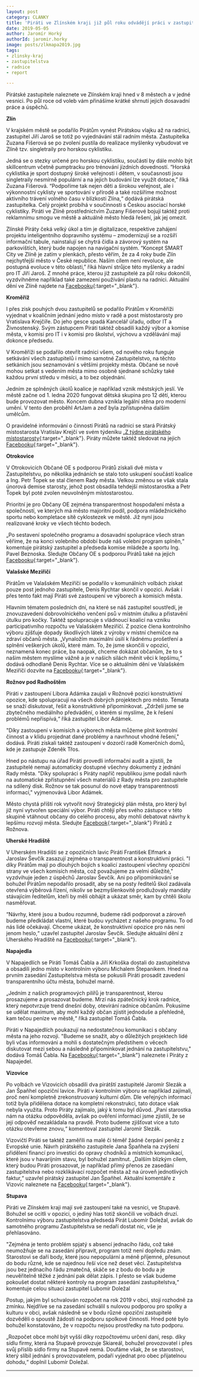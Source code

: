 ```yaml
---
layout: post
category: CLANKY
title: 'Piráti ve Zlínském kraji již půl roku odvádějí práci v zastupitelstvech'
date: 2019-05-05
author: Jaromír Horký
authorId: jaromir.horky
image: posts/zlkmapa2019.jpg   
tags: 
- zlinsky-kraj
- zastupitelstva
- radnice 
- report

---
```

Pirátské zastupitele naleznete ve Zlínském kraji hned v 8 městech a v jedné vesnici. Po půl roce od voleb vám přinášíme krátké shrnutí jejich dosavadní práce a úspěchů.

__Zlín__

V krajském městě se podařilo Pirátům vynést Pirátskou vlajku až na radnici, zastupitel Jiří Jaroš se totiž po vyjednávání stál radním města. Zastupitelka Zuzana Fišerová se po zvolení pustila do realizace myšlenky vybudovat ve Zlíně tzv. singletraily pro horskou cyklistiku.

Jedná se o stezky určené pro horskou cyklistiku, součástí by dále mohlo být skillcentrum včetně pumptracku pro trénování jízdních dovedností. “Horská cyklistika je sport dostupný široké veřejnosti i dětem, v současnosti jsou singletraily nesmírně populární a na jejich budování lze využít dotace,” říká Zuzana Fišerová. “Podpoříme tak nejen děti a širokou veřejnost, ale i výkonnostní cyklisty ve sportování v přírodě a také rozšíříme možnost aktivního trávení volného času v blízkosti Zlína,“ dodává pirátská zastupitelka. Celý projekt probíhá v součinnosti s Českou asociací horské cyklistiky. Piráti ve Zlíně prostřednictvím Zuzany Fišerové bojují taktéž proti reklamnímu smogu ve městě a aktuálně město hledá řešení, jak jej omezit.

Zlínské Piráty čeká velký úkol a tím je digitalizace, respektive zahájení projektu inteligentního dopravního systému – zmodernizují se a rozšíří informační tabule, nainstalují se chytrá čidla a závorový systém na parkovištích, který bude napojen na navigační systém. “Koncept SMART City ve Zlíně je zatím v plenkách, přesto věřím, že za 4 roky bude Zlín nejchytřejší město v České republice. Naším cílem není revoluce, ale postupná evoluce v této oblasti,” říká hlavní strůjce této myšlenky a radní pro IT Jiří Jaroš. Z mnohé práce, kterou již zastupitelé za půl roku dokončili, vyzdvihněme například také zamezení používání plastu na radnici. Aktuální dění ve Zlíně najdete na [Facebooku](https://www.facebook.com/PiratiZlin/){:target="_blank"}.


__Kroměříž__

I přes zisk pouhých dvou zastupitelů se podařilo Pirátům v Kroměříži vyjednat v koaličním jednání jedno místo v radě a post místostarosty pro Vratislava Krejčíře. Do jeho gesce spadá Kancelář úřadu, odbor IT a Živnostenský. Svým zástupcem Piráti taktéž obsadili každý výbor a komise města, v komisi pro IT i v komisi pro školství, výchovu a vzdělávání mají dokonce předsedu.

V Kroměříži se podařilo otevřít radnici všem, od nového roku funguje setkávání všech zastupitelů i mimo samotné Zastupitelstvo, na těchto setkáních jsou seznamování s většími projekty města. Občané se nově mohou setkat s vedením města mimo osobně sjednané schůzky také každou první středu v měsíci, a to bez objednání.

Jedním ze splněných úkolů koalice je například vznik městských jeslí. Ve městě začne od 1. ledna 2020 fungovat dětská skupina pro 12 dětí, kterou bude provozovat město.
Koncem dubna vznikla legální stěna pro moderní umění. V tento den proběhl ArtJam a zeď byla zpřístupněna dalším umělcům.

O pravidelné informování o činnosti Pirátů na radnici se stará Pirátský místostarosta Vratislav Krejčí ve svém týdeníku [„Z týdne pirátského místostarosty](https://www.facebook.com/vratislav.krejcir.kromeriz/){:target="_blank"}. Piráty můžete taktéž sledovat na jejich [Facebooku](https://www.facebook.com/piratikromeriz/){:target="_blank"}.


__Otrokovice__

V Otrokovicích Občané OE s podporou Pirátů získali dvě místa v Zastupitelstvu, po několika jednáních se stalo toto uskupení součástí koalice a Ing. Petr Ťopek se stal členem Rady města. Velkou změnou se však stala únorová demise starosty, jehož post obsadila tehdejší místostarostka a Petr Ťopek byl poté zvolen neuvolněným místostarostou.

Prioritní je pro Občany OE zejména transparentnost hospodaření města a společností, ve kterých má město majoritní podíl, podpora mládežnického sportu nebo kompletace sítě cyklostezek ve městě. Již nyní jsou realizované kroky ve všech těchto bodech.

„Po sestavení společného programu a dosavadní spolupráce všech stran věříme, že na konci volebního období bude náš volební program splněn,“ komentuje pirátský zastupitel a předseda komise mládeže a sportu Ing. Pavel Beznoska. Sledujte Občany OE s podporou Pirátů také na jejich [Facebooku](https://www.facebook.com/obcaneoe/){:target="_blank"}.



__Valašské Meziřičí__

Pirátům ve Valašském Meziříčí se podařilo v komunálních volbách získat pouze post jednoho zastupitele, Denis Rychtar skončil v opozici. Avšak i přes tento fakt mají Piráti své zastoupení ve výborech a komisích města.

Hlavním tématem posledních dní, na které se náš zastupitel soustředí, je znovuzavedení dobrovolnického venčení psů v místním útulku a přistavění útulku pro kočky.  Taktéž spolupracuje s vládnoucí koalicí na vzniku participativního rozpočtu ve Valašském Meziříčí. Z pozice člena kontrolního výboru zjišťuje dopady škodlivých látek z výroby v místní chemičce na zdraví občanů města.
„Vynaložím maximální úsilí k řádnému prošetření a splnění veškerých úkolů, které mám. To, že jsme skončili v opozici, neznamená konec práce, ba naopak, chceme dokázat občanům, že to s našim městem myslíme vážně a je v našich silách měnit věci k lepšímu,“ dodává odhodlaně Denis Rychtar. Více se o aktuálním dění ve Valašském Meziříčí dozvíte na [Facebooku](https://www.facebook.com/pirati.valmez/){:target="_blank"}.


__Rožnov pod Radhoštěm__

Piráti v zastoupení Libora Adámka zaujali v Rožnově pozici konstruktivní opozice, kde spolupracují na všech dobrých projektech pro město. Témata se snaží diskutovat, řešit a konstruktivně připomínkovat.
„Zdrželi jsme se zbytečného mediálního předvádění, o kterém si myslíme, že k řešení problémů nepřispívá,“ říká zastupitel Libor Adámek.

"Díky zastoupení v komisích a výborech města můžeme plnit kontrolní činnost a v klidu projednat dané problémy a navrhnout vhodné řešení," dodává. Piráti získali taktéž zastoupení v dozorčí radě Komerčních domů, kde je zastupuje Zdeněk Třos.

Hned po nástupu na úřad Piráti provedli informační audit a zjistili, že zastupitelé nemají automaticky dostupné všechny dokumenty z jednání Rady města. "Díky spolupráci s Piráty napříč republikou jsme podali návrh na automatické zpřístupnění všech materiálů z Rady města pro zastupitele na sdílený disk. Rožnov se tak posunul do nové etapy transparentnosti informací," vyjmenovává Libor Adámek.

Město chystá příští rok vytvořit nový Strategický plán města, pro který byl již nyní vytvořen speciální výbor. Piráti chtějí přes svého zástupce v této skupině vtáhnout občany do celého procesu, aby mohli debatovat návrhy k lepšímu rozvoji města. Sledujte [Facebook]( https://www.facebook.com/pirati.roznov/){:target="_blank"} Pirátů z Rožnova.


__Uherské Hradiště__

V Uherském Hradišti se z opozičních lavic Piráti František Elfmark a Jaroslav Ševčík zasazují zejména o transparentnost a konstruktivní práci. "I díky Pirátům mají po dlouhých bojích s koalicí zastoupení všechny opoziční strany ve všech komisích města, což považujeme za velmi důležité," vyzdvihuje jeden z úspěchů Jaroslav Ševčík. Ani po připomínkování se bohužel Pirátům nepodařilo prosadit, aby se na posty ředitelů škol zadávala otevřená výběrová řízení, nikoliv se bezmyšlenkovitě prodlužovaly mandáty stávajícím ředitelům, kteří by měli obhájit a ukázat směr, kam by chtěli školu nasměřovat.

“Návrhy, které jsou a budou rozumné, budeme rádi podporovat a zároveň budeme předkládat vlastní, které budou vycházet z našeho programu. To od nás lidé očekávají. Chceme ukázat, že konstruktivní opozice pro nás není jenom heslo,“ uzavřel zastupitel Jaroslav Ševčík. Sledujte aktuální dění z Uherského Hradiště na [Facebooku](https://www.facebook.com/piratiuh/){:target="_blank"}.


__Napajedla__

V Napajedlích se Piráti Tomáš Čabla a Jiří Krkoška dostali do zastupitelstva a obsadili jedno místo v kontrolním výboru Michalem Štepaníkem. Hned na prvním zasedání Zastupitelstva města se pokusili Piráti prosadit zavedení transparentního účtu města, bohužel marně.

„Jedním z našich programových pilířů je transparentnost, kterou prosazujeme a prosazovat budeme. Mrzí nás zpátečnický krok radnice, který nepotvrzuje trend dnešní doby, otevírání radnice občanům. Pokusíme se udělat maximum, aby mohl každý občan zjistit jednoduše a přehledně, kam tečou peníze ve městě,“ říká zastupitel Tomáš Čabla.

Piráti v Napajedlích poukazují na nedostatečnou komunikaci s občany města na jeho rozvoji. "Budeme se snažit, aby o důležitých projektech lidé byli včas informováni a mohli s dostatečným předstihem o věcech diskutovat mezi sebou a následně připomínkovat jednání na zastupitelstvu," dodává Tomáš Čabla. Na [Facebooku]( https://www.facebook.com/piratinapa/){:target="_blank"} naleznete i Piráty z Napajedel.


__Vizovice__

Po volbách ve Vizovicích obsadili dva pirátští zastupitelé Jaromír Slezák a Jan Špaňhel opoziční lavice. Piráti v kontrolním výboru se například zajímali, proč není kompletně zrekonstruovaný kulturní dům. Dle veřejných informací totiž byla přidělena dotace na kompletní rekonstrukci, tato dotace však nebyla využita. Proto Piráty zajímalo, jaký k tomu byl důvod. „Paní starostka nám na otázku odpověděla, avšak po ověření informací jsme zjistili, že se její odpověď nezakládala na pravdě. Proto budeme zjišťovat více a tuto otázku otevřeme znovu,“ komentoval zastupitel Jaromír Slezák.

Vizovičtí Piráti se taktéž zaměřili na malé či téměř žádné čerpání peněz z Evropské unie. Návrh pirátského zastupitele Jana Špaňhela na zvýšení přidělení financí pro investici do opravy chodníků a místních komunikací, které jsou v havarijním stavu, byl bohužel zamítnut. „Dalším blízkým cílem, který budou Piráti prosazovat, je například přímý přenos ze zasedání zastupitelstva nebo rozklikávací rozpočet města až na úroveň jednotlivých faktur,“ uzavřel pirátský zastupitel Jan Špaňhel. Aktuální komentáře z Vizovic naleznete na [Facebooku]( https://www.facebook.com/pirativizovice/){:target="_blank"}.


__Stupava__

Piráti ve Zlínském kraji mají své zastoupení také na vesnici, ve Stupavě. Bohužel se ocitli v opozici, o jediný hlas totiž skončili ve volbách druzí. Kontrolnímu výboru zastupitelstva předsedá Pirát Lubomír Doležal, avšak do samotného programu Zastupitelstva se nedaří dostat nic, vše je přehlasováno.

"Zejména je tento problém spjatý s absencí jednacího řádu, což také neumožňuje se na zasedání připravit, program totiž není dopředu znám. Starostovi se daří body, které jsou nepopulární a méně příjemné, přesunout do bodu různé, kde se najednou řeší více než deset věcí. Zastupitelstva jsou bez jednacího řádu zmatečná, skáče se z bodu do bodu a je neuvěřitelně těžké z jednání pak dělat zápis. I přesto se však budeme pokoušet dostat některé kontroly na program zasedání zastupitelstva,“ komentuje celou situaci zastupitel Lubomír Doležal

Postup, jakým byl schvalován rozpočet na rok 2019 v obci, stojí rozhodně za zmínku. Nejdříve se na zasedání schválil s nulovou podporou pro spolky a kulturu v obci, avšak následně se v bodu různé opoziční zastupitelé dozvěděli o spoustě žádostí na podporu spolkové činnosti. Hned poté bylo bohužel konstatováno, že v rozpočtu nejsou prostředky na tuto podporu.

„Rozpočet obce mohl být vyšší díky rozpočtovému určení daní, resp. díky sídlu firmy, která na Stupavě provozuje Skiareál, bohužel provozovatel i přes svůj příslib sídlo firmy na Stupavě nemá. Doufáme však, že se starostovi, který slíbil jednání s provozovatelem, podaří vyjednat pro obec přijatelnou dohodu,“ doplnil Lubomír Doležal.

- - -
